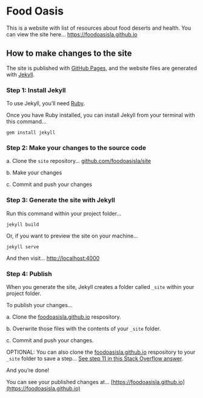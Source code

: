 
# Food Oasis

This is a website with list of resources about food deserts and health. You can view the site here…
https://foodoasisla.github.io

## How to make changes to the site

The site is published with [GitHub Pages](https://pages.github.com), and the website files are generated with [Jekyll](http://jekyllrb.com).

### Step 1: Install Jekyll

To use Jekyll, you’ll need [Ruby](https://www.ruby-lang.org/en/documentation/installation/).

Once you have Ruby installed, you can install Jekyll from your terminal with this command…

```
gem install jekyll
```

### Step 2: Make your changes to the source code

a. Clone the `site` repository… [github.com/foodoasisla/site](https://github.com/foodoasisla/site)

b. Make your changes

c. Commit and push your changes

### Step 3: Generate the site with Jekyll

Run this command within your project folder…

```
jekyll build
```

Or, if you want to preview the site on your machine…

```
jekyll serve
```

And then visit… [http://localhost:4000](http://localhost:4000)

### Step 4: Publish

When you generate the site, Jekyll creates a folder called `_site` within your project folder.

To publish your changes…

a. Clone the [foodoasisla.github.io](https://github.com/foodoasisla/foodoasisla.github.io) respository.

b. Overwrite those files with the contents of your `_site` folder.

c. Commit and push your changes.

OPTIONAL: You can also clone the [foodoasisla.github.io](https://github.com/foodoasisla/foodoasisla.github.io) respository to your `_site` folder to save a step… [See step 11 in this Stack Overflow answer](http://stackoverflow.com/questions/28249255/how-do-i-configure-github-to-use-non-supported-jekyll-site-plugins?rq=1#answer-28252200).

And you’re done!

You can see your published changes at… [https://foodoasisla.github.io](https://foodoasisla.github.io)
